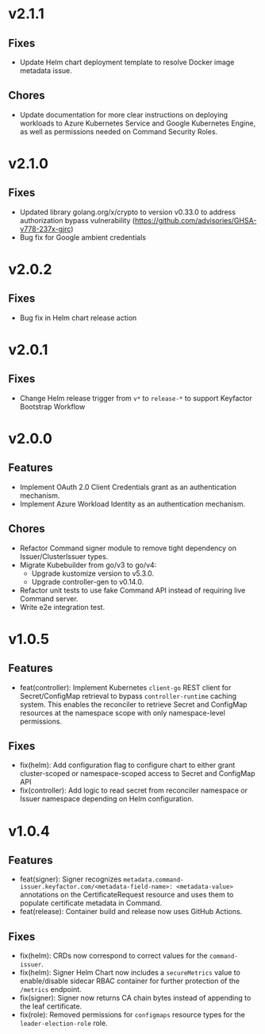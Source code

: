 
# v2.1.1

## Fixes
- Update Helm chart deployment template to resolve Docker image metadata issue.

## Chores
- Update documentation for more clear instructions on deploying workloads to Azure Kubernetes Service and Google Kubernetes Engine, as well as permissions needed on Command Security Roles.

# v2.1.0

## Fixes
- Updated library golang.org/x/crypto to version v0.33.0 to address authorization bypass vulnerability (https://github.com/advisories/GHSA-v778-237x-gjrc)
- Bug fix for Google ambient credentials

# v2.0.2

## Fixes
- Bug fix in Helm chart release action

# v2.0.1

## Fixes
- Change Helm release trigger from `v*` to `release-*` to support Keyfactor Bootstrap Workflow

# v2.0.0

## Features
- Implement OAuth 2.0 Client Credentials grant as an authentication mechanism.
- Implement Azure Workload Identity as an authentication mechanism.

## Chores
- Refactor Command signer module to remove tight dependency on Issuer/ClusterIssuer types.
- Migrate Kubebuilder from go/v3 to go/v4:
    - Upgrade kustomize version to v5.3.0.
    - Upgrade controller-gen to v0.14.0.
- Refactor unit tests to use fake Command API instead of requiring live Command server.
- Write e2e integration test.

# v1.0.5

## Features
* feat(controller): Implement Kubernetes `client-go` REST client for Secret/ConfigMap retrieval to bypass `controller-runtime` caching system. This enables the reconciler to retrieve Secret and ConfigMap resources at the namespace scope with only namespace-level permissions.

## Fixes
* fix(helm): Add configuration flag to configure chart to either grant cluster-scoped or namespace-scoped access to Secret and ConfigMap API
* fix(controller): Add logic to read secret from reconciler namespace or Issuer namespace depending on Helm configuration.

# v1.0.4

## Features
* feat(signer): Signer recognizes `metadata.command-issuer.keyfactor.com/<metadata-field-name>: <metadata-value>` annotations on the CertificateRequest resource and uses them to populate certificate metadata in Command.
* feat(release): Container build and release now uses GitHub Actions.

## Fixes
* fix(helm): CRDs now correspond to correct values for the `command-issuer`.
* fix(helm): Signer Helm Chart now includes a `secureMetrics` value to enable/disable sidecar RBAC container for further protection of the `/metrics` endpoint.
* fix(signer): Signer now returns CA chain bytes instead of appending to the leaf certificate.
* fix(role): Removed permissions for `configmaps` resource types for the `leader-election-role` role.
